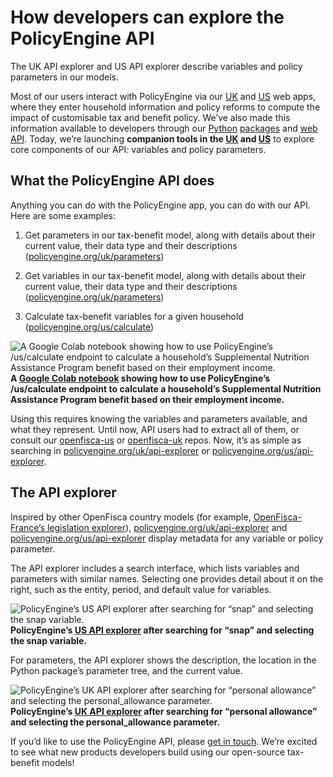 # How developers can explore the PolicyEngine API

The UK API explorer and US API explorer describe variables and policy parameters in our models.

Most of our users interact with PolicyEngine via our [UK](http://policyengine.org/uk) and [US](http://policyengine.org/us) web apps, where they enter household information and policy reforms to compute the impact of customisable tax and benefit policy. We’ve also made this information available to developers through our [Python](http://openfisca.us) [packages](http://openfisca.uk) and [web API](https://docs.google.com/document/u/1/d/1y-kRDOssYyRwEVTsntqGxoBtvFS4HKMQD-U0Ga9YzJE/preview). Today, we’re launching **companion tools in the [UK](http://policyengine.org/uk/api-explorer) and [US](http://policyengine.org/us/api-explorer)** to explore core components of our API: variables and policy parameters.

## What the PolicyEngine API does

Anything you can do with the PolicyEngine app, you can do with our API. Here are some examples:

1. Get parameters in our tax-benefit model, along with details about their current value, their data type and their descriptions ([policyengine.org/uk/parameters](https://policyengine.org/uk/parameters))

1. Get variables in our tax-benefit model, along with details about their current value, their data type and their descriptions ([policyengine.org/uk/parameters](https://policyengine.org/uk/parameters))

1. Calculate tax-benefit variables for a given household ([policyengine.org/us/calculate](https://policyengine.org/uk/calculate))

![*A [Google Colab notebook](https://colab.research.google.com/drive/1dvmYfLKwDWLnn3gJyqmQmVTw3VQ7Qx-a?usp=sharing) showing how to use PolicyEngine’s /us/calculate endpoint to calculate a household’s Supplemental Nutrition Assistance Program benefit based on their employment income.*](https://cdn-images-1.medium.com/max/2000/0*gtH3HDNHXxtFKrlN)**A [Google Colab notebook](https://colab.research.google.com/drive/1dvmYfLKwDWLnn3gJyqmQmVTw3VQ7Qx-a?usp=sharing) showing how to use PolicyEngine’s /us/calculate endpoint to calculate a household’s Supplemental Nutrition Assistance Program benefit based on their employment income.**

Using this requires knowing the variables and parameters available, and what they represent. Until now, API users had to extract all of them, or consult our [openfisca-us](http://github.com/policyengine/openfisca-us) or [openfisca-uk](http://github.com/policyengine/openfisca-uk) repos. Now, it’s as simple as searching in [policyengine.org/uk/api-explorer](https://policyengine.org/uk/api-explorer) or [policyengine.org/us/api-explorer](https://policyengine.org/us/api-explorer).

## The API explorer

Inspired by other OpenFisca country models (for example, [OpenFisca-France’s legislation explorer](https://legislation.fr.openfisca.org/)), [policyengine.org/uk/api-explorer](https://policyengine.org/uk/api-explorer) and [policyengine.org/us/api-explorer](https://policyengine.org/us/api-explorer) display metadata for any variable or policy parameter.

The API explorer includes a search interface, which lists variables and parameters with similar names. Selecting one provides detail about it on the right, such as the entity, period, and default value for variables.

![*PolicyEngine’s [US API explorer](https://policyengine.org/us/api-explorer/snap) after searching for “snap” and selecting the snap variable.*](https://cdn-images-1.medium.com/max/3200/0*Z4p3pNn8Lt08PIXd)**PolicyEngine’s [US API explorer](https://policyengine.org/us/api-explorer/snap) after searching for “snap” and selecting the snap variable.**

For parameters, the API explorer shows the description, the location in the Python package’s parameter tree, and the current value.

![*PolicyEngine’s [UK API explorer](https://policyengine.org/uk/api-explorer/personal_allowance) after searching for “personal allowance” and selecting the personal_allowance parameter.*](https://cdn-images-1.medium.com/max/3200/0*K1vybVl3GOAxJrva)**PolicyEngine’s [UK API explorer](https://policyengine.org/uk/api-explorer/personal_allowance) after searching for “personal allowance” and selecting the personal_allowance parameter.**

If you’d like to use the PolicyEngine API, please [get in touch](mailto:hello@policyengine.org). We’re excited to see what new products developers build using our open-source tax-benefit models!

